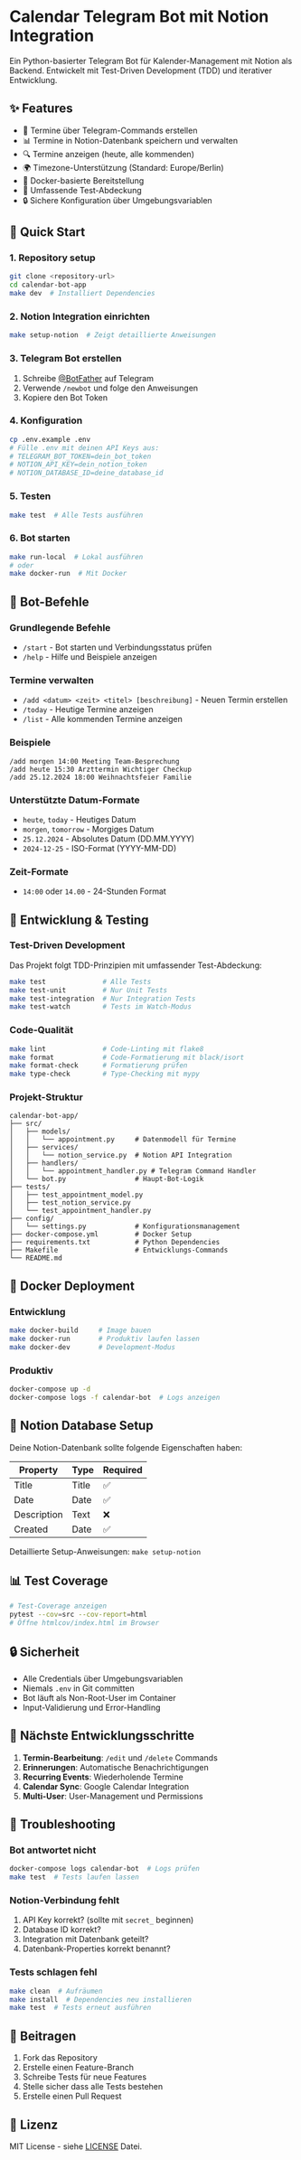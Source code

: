 # Calendar Telegram Bot mit Notion Integration

Ein Python-basierter Telegram Bot für Kalender-Management mit Notion als Backend. Entwickelt mit Test-Driven Development (TDD) und iterativer Entwicklung.

## ✨ Features

- 📅 Termine über Telegram-Commands erstellen
- 📊 Termine in Notion-Datenbank speichern und verwalten
- 🔍 Termine anzeigen (heute, alle kommenden)
- 🌍 Timezone-Unterstützung (Standard: Europe/Berlin)
- 🐳 Docker-basierte Bereitstellung
- 🧪 Umfassende Test-Abdeckung
- 🔒 Sichere Konfiguration über Umgebungsvariablen

## 🚀 Quick Start

### 1. Repository setup
```bash
git clone <repository-url>
cd calendar-bot-app
make dev  # Installiert Dependencies
```

### 2. Notion Integration einrichten
```bash
make setup-notion  # Zeigt detaillierte Anweisungen
```

### 3. Telegram Bot erstellen
1. Schreibe [@BotFather](https://t.me/botfather) auf Telegram
2. Verwende `/newbot` und folge den Anweisungen
3. Kopiere den Bot Token

### 4. Konfiguration
```bash
cp .env.example .env
# Fülle .env mit deinen API Keys aus:
# TELEGRAM_BOT_TOKEN=dein_bot_token
# NOTION_API_KEY=dein_notion_token  
# NOTION_DATABASE_ID=deine_database_id
```

### 5. Testen
```bash
make test  # Alle Tests ausführen
```

### 6. Bot starten
```bash
make run-local  # Lokal ausführen
# oder
make docker-run  # Mit Docker
```

## 🤖 Bot-Befehle

### Grundlegende Befehle
- `/start` - Bot starten und Verbindungsstatus prüfen
- `/help` - Hilfe und Beispiele anzeigen

### Termine verwalten
- `/add <datum> <zeit> <titel> [beschreibung]` - Neuen Termin erstellen
- `/today` - Heutige Termine anzeigen  
- `/list` - Alle kommenden Termine anzeigen

### Beispiele
```
/add morgen 14:00 Meeting Team-Besprechung
/add heute 15:30 Arzttermin Wichtiger Checkup
/add 25.12.2024 18:00 Weihnachtsfeier Familie
```

### Unterstützte Datum-Formate
- `heute`, `today` - Heutiges Datum
- `morgen`, `tomorrow` - Morgiges Datum  
- `25.12.2024` - Absolutes Datum (DD.MM.YYYY)
- `2024-12-25` - ISO-Format (YYYY-MM-DD)

### Zeit-Formate
- `14:00` oder `14.00` - 24-Stunden Format

## 🧪 Entwicklung & Testing

### Test-Driven Development
Das Projekt folgt TDD-Prinzipien mit umfassender Test-Abdeckung:

```bash
make test              # Alle Tests
make test-unit         # Nur Unit Tests  
make test-integration  # Nur Integration Tests
make test-watch        # Tests im Watch-Modus
```

### Code-Qualität
```bash
make lint              # Code-Linting mit flake8
make format            # Code-Formatierung mit black/isort
make format-check      # Formatierung prüfen
make type-check        # Type-Checking mit mypy
```

### Projekt-Struktur
```
calendar-bot-app/
├── src/
│   ├── models/
│   │   └── appointment.py     # Datenmodell für Termine
│   ├── services/
│   │   └── notion_service.py  # Notion API Integration
│   ├── handlers/
│   │   └── appointment_handler.py # Telegram Command Handler
│   └── bot.py                 # Haupt-Bot-Logik
├── tests/
│   ├── test_appointment_model.py
│   ├── test_notion_service.py
│   └── test_appointment_handler.py
├── config/
│   └── settings.py            # Konfigurationsmanagement
├── docker-compose.yml         # Docker Setup
├── requirements.txt           # Python Dependencies
├── Makefile                   # Entwicklungs-Commands
└── README.md
```

## 🐳 Docker Deployment

### Entwicklung
```bash
make docker-build     # Image bauen
make docker-run       # Produktiv laufen lassen
make docker-dev       # Development-Modus
```

### Produktiv
```bash
docker-compose up -d
docker-compose logs -f calendar-bot  # Logs anzeigen
```

## 🔧 Notion Database Setup

Deine Notion-Datenbank sollte folgende Eigenschaften haben:

| Property | Type | Required |
|----------|------|----------|
| Title | Title | ✅ |
| Date | Date | ✅ |
| Description | Text | ❌ |
| Created | Date | ✅ |

Detaillierte Setup-Anweisungen: `make setup-notion`

## 📊 Test Coverage

```bash
# Test-Coverage anzeigen
pytest --cov=src --cov-report=html
# Öffne htmlcov/index.html im Browser
```

## 🔒 Sicherheit

- Alle Credentials über Umgebungsvariablen
- Niemals `.env` in Git committen
- Bot läuft als Non-Root-User im Container
- Input-Validierung und Error-Handling

## 🚀 Nächste Entwicklungsschritte

1. **Termin-Bearbeitung**: `/edit` und `/delete` Commands
2. **Erinnerungen**: Automatische Benachrichtigungen
3. **Recurring Events**: Wiederholende Termine
4. **Calendar Sync**: Google Calendar Integration
5. **Multi-User**: User-Management und Permissions

## 🐛 Troubleshooting

### Bot antwortet nicht
```bash
docker-compose logs calendar-bot  # Logs prüfen
make test  # Tests laufen lassen
```

### Notion-Verbindung fehlt
1. API Key korrekt? (sollte mit `secret_` beginnen)
2. Database ID korrekt? 
3. Integration mit Datenbank geteilt?
4. Datenbank-Properties korrekt benannt?

### Tests schlagen fehl
```bash
make clean  # Aufräumen
make install  # Dependencies neu installieren
make test  # Tests erneut ausführen
```

## 📝 Beitragen

1. Fork das Repository
2. Erstelle einen Feature-Branch
3. Schreibe Tests für neue Features
4. Stelle sicher dass alle Tests bestehen
5. Erstelle einen Pull Request

## 📄 Lizenz

MIT License - siehe [LICENSE](LICENSE) Datei.